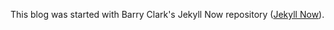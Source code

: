 This blog was started with Barry Clark's Jekyll Now repository ([Jekyll Now](https://github.com/barryclark/jekyll-now)).

